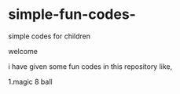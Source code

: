 # simple-fun-codes-
simple codes for children

welcome 

i have given some fun codes in this repository like,

1.magic 8 ball

